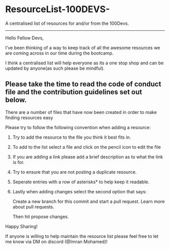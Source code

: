 # ResourceList-100DEVS-
A centralised list of resources for and/or from the 100Devs.
************************************************************

Hello Fellow Devs,

I've been thinking of a way to keep track of all the awesome resources we are coming across in our time during the bootcamp.

I think a centralised list will help everyone as its a one stop shop and can be updated by anyone(as such please be mindful).

## Please take the time to read the code of conduct file  and the contribution guidelines set out below.


There are a number of files that have now been created in order to make finding resources easy


Please try to follow the following convention when adding a resource:



1) Try to add the resource to the file you think it best fits in.

2) To add to the list select a file and click on the pencil icon to edit the file

3) If you are adding a link please add a brief description as to what the link is for.

4) Try to ensure that you are not posting a duplicate resource.

5) Seperate entries with a row of asterisks* to help keep it readable.

6) Lastly when adding changes select the second option that says:

     Create a new branch for this commit and start a pull request. Learn more about pull requests.
 
   Then hit propose changes.


Happy Sharing!

If anyone is willing to help maintain the resource list please feel free to let me know via DM on discord (@Imran Mohamed)!

